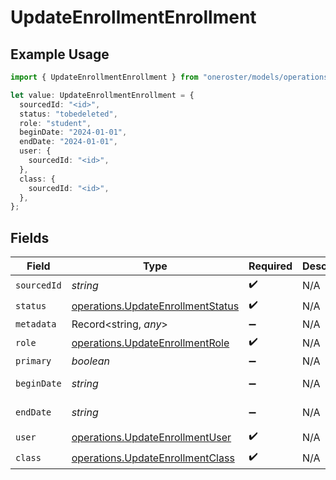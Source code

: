 # UpdateEnrollmentEnrollment

## Example Usage

```typescript
import { UpdateEnrollmentEnrollment } from "oneroster/models/operations";

let value: UpdateEnrollmentEnrollment = {
  sourcedId: "<id>",
  status: "tobedeleted",
  role: "student",
  beginDate: "2024-01-01",
  endDate: "2024-01-01",
  user: {
    sourcedId: "<id>",
  },
  class: {
    sourcedId: "<id>",
  },
};
```

## Fields

| Field                                                                                  | Type                                                                                   | Required                                                                               | Description                                                                            | Example                                                                                |
| -------------------------------------------------------------------------------------- | -------------------------------------------------------------------------------------- | -------------------------------------------------------------------------------------- | -------------------------------------------------------------------------------------- | -------------------------------------------------------------------------------------- |
| `sourcedId`                                                                            | *string*                                                                               | :heavy_check_mark:                                                                     | N/A                                                                                    |                                                                                        |
| `status`                                                                               | [operations.UpdateEnrollmentStatus](../../models/operations/updateenrollmentstatus.md) | :heavy_check_mark:                                                                     | N/A                                                                                    |                                                                                        |
| `metadata`                                                                             | Record<string, *any*>                                                                  | :heavy_minus_sign:                                                                     | N/A                                                                                    |                                                                                        |
| `role`                                                                                 | [operations.UpdateEnrollmentRole](../../models/operations/updateenrollmentrole.md)     | :heavy_check_mark:                                                                     | N/A                                                                                    |                                                                                        |
| `primary`                                                                              | *boolean*                                                                              | :heavy_minus_sign:                                                                     | N/A                                                                                    |                                                                                        |
| `beginDate`                                                                            | *string*                                                                               | :heavy_minus_sign:                                                                     | N/A                                                                                    | 2024-01-01                                                                             |
| `endDate`                                                                              | *string*                                                                               | :heavy_minus_sign:                                                                     | N/A                                                                                    | 2024-01-01                                                                             |
| `user`                                                                                 | [operations.UpdateEnrollmentUser](../../models/operations/updateenrollmentuser.md)     | :heavy_check_mark:                                                                     | N/A                                                                                    |                                                                                        |
| `class`                                                                                | [operations.UpdateEnrollmentClass](../../models/operations/updateenrollmentclass.md)   | :heavy_check_mark:                                                                     | N/A                                                                                    |                                                                                        |